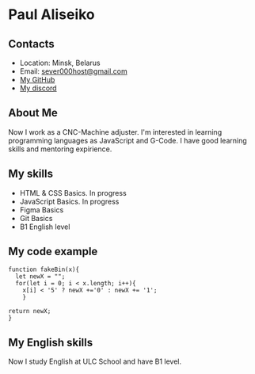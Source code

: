 # **Paul Aliseiko**


## Contacts

+ Location: Minsk, Belarus
+ Email: sever000host@gmail.com
+ [My GitHub](https://github.com/PaulAliseiko)
+ [My discord](https://discordapp.com/users/752179237561303090/)

## About Me

Now I work as a CNC-Machine adjuster. I'm interested in learning programming languages as JavaScript and G-Code. 
I have good learning skills and mentoring expirience.

## My skills

+ HTML & CSS Basics. In progress
+ JavaScript Basics. In progress
+ Figma Basics
+ Git Basics
+ B1 English level

## My code example

```
function fakeBin(x){
  let newX = "";
  for(let i = 0; i < x.length; i++){
    x[i] < '5' ? newX +='0' : newX += '1';
    }
    
return newX;
}
```

## My English skills

Now I study English at ULC School and have B1 level.